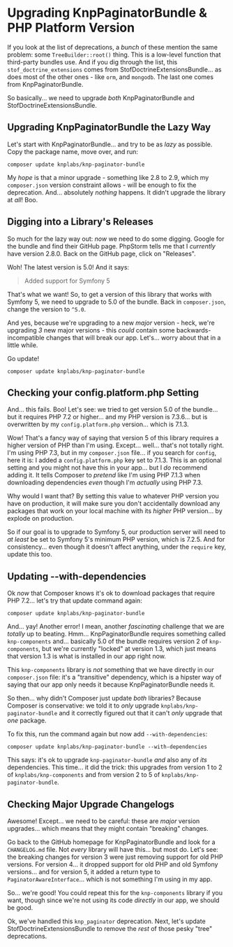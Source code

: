 # Upgrading KnpPaginatorBundle & PHP Platform Version

If you look at the list of deprecations, a *bunch* of these mention the same
problem: some `TreeBuilder::root()` thing. This is a low-level function that
third-party bundles use. And if you dig through the list, this
`stof_doctrine_extensions` comes from StofDoctrineExtensionsBundle... as does
most of the other ones - like `orm`, and `mongodb`. The last one comes from
KnpPaginatorBundle.

So basically... we need to upgrade *both* KnpPaginatorBundle and
StofDoctrineExtensionsBundle.

## Upgrading KnpPaginatorBundle the Lazy Way

Let's start with KnpPaginatorBundle... and try to be as *lazy* as possible.
Copy the package name, move over, and run:

```terminal
composer update knplabs/knp-paginator-bundle
```

My *hope* is that a minor upgrade - something like 2.8 to 2.9, which my
`composer.json` version constraint allows - will be enough to fix the deprecation.
And... absolutely *nothing* happens. It didn't upgrade the library at *all*!
Boo.

## Digging into a Library's Releases

So much for the lazy way out: *now* we need to do some digging. Google for the
bundle and find their GitHub page. PhpStorm tells me that I *currently* have
version 2.8.0. Back on the GitHub page, click on "Releases".

Woh! The latest version is 5.0! And it says:

> Added support for Symfony 5

That's what we want! So, to get a version of this library that works with
Symfony 5, we need to upgrade to 5.0 of the bundle. Back in `composer.json`, change
the version to `^5.0`.

And yes, because we're upgrading to a new *major* version - heck, we're upgrading
*3* new major versions - this *could* contain some backwards-incompatible changes
that will break our app. Let's... worry about that in a little while.

Go update!

```terminal
composer update knplabs/knp-paginator-bundle
```

## Checking your config.platform.php Setting

And... this fails. Boo! Let's see: we tried to get version 5.0 of the bundle... but
it requires PHP 7.2 or higher... and my PHP version is 7.3.6... but is overwritten
by my `config.platform.php` version... which is 7.1.3.

Wow! That's a fancy way of saying that version 5 of this library requires a higher
version of PHP than I'm using. Except... well... that's not totally right.
I'm using PHP 7.3, but in my `composer.json` file... if you search for `config`,
here it is: I added a `config.platform.php` key set to 7.1.3. This is an optional
setting and you might not have this in your app... but I *do* recommend adding it.
It tells Composer to *pretend* like I'm using PHP 7.1.3 when downloading
dependencies *even* though I'm *actually* using PHP 7.3.

Why would I want that? By setting this value to whatever PHP version you have on
production, it will make sure you don't accidentally download any packages that
work on your local machine with its *higher* PHP version... by explode on production.

So if our goal is to upgrade to Symfony 5, our production server will need to
*at least* be set to Symfony 5's minimum PHP version, which is 7.2.5. And
for consistency... even though it doesn't affect anything, under the `require`
key, update this too.

## Updating --with-dependencies

Ok *now* that Composer knows it's ok to download packages that require PHP 7.2...
let's try that update command again:

```terminal-silent
composer update knplabs/knp-paginator-bundle
```

And... yay! Another error! I mean, another *fascinating* challenge that we are
*totally* up to beating. Hmm... KnpPaginatorBundle requires something called
`knp-components` and... basically 5.0 of the bundle requires version 2 of
`knp-components`, but we're currently "locked" at version 1.3, which just means
that version 1.3 is what is installed in our app right now.

This `knp-components` library is *not* something that we have directly in our
`composer.json` file: it's a "transitive" dependency, which is a hipster way
of saying that our app only needs it because KnpPaginatorBundle needs it.

So then... why didn't Composer just update *both* libraries? Because Composer is
conservative: we told it to *only* upgrade `knplabs/knp-paginator-bundle` and
it correctly figured out that it can't *only* upgrade that *one* package.

To fix this, run the command again but now add `--with-dependencies`:

```terminal-silent
composer update knplabs/knp-paginator-bundle --with-dependencies
```

This says: it's ok to upgrade `knp-paginator-bundle` *and* also any of *its*
dependencies. This time... it did the trick: this upgrades from version 1 to 2
of `knplabs/knp-components` and from version 2 to 5 of `knplabs/knp-paginator-bundle`.

## Checking Major Upgrade Changelogs

Awesome! Except... we need to be careful: these are *major* version upgrades...
which means that they might contain "breaking" changes.

Go back to the GitHub homepage for KnpPaginatorBundle and look for a `CHANGELOG.md`
file. Not *every* library will have this... but most do. Let's see: the
breaking changes for version 3 were just removing support for old PHP versions.
For version 4... it dropped support for old PHP and old Symfony versions... and
for version 5, it added a return type to `PaginatorAwareInterface`... which is
not something I'm using in my app.

So... we're good! You could repeat this for the `knp-components` library if you
want, though since we're not using its code *directly* in our app, we should be
good.

Ok, we've handled this `knp_paginator` deprecation. Next, let's update
StofDoctrineExtensionsBundle to remove the *rest* of those pesky "tree" deprecations.
